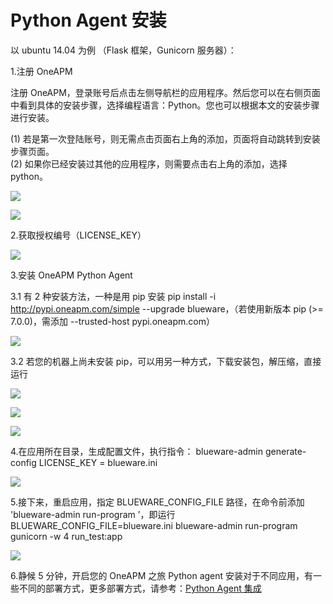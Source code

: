 # Python Agent 安装
以 ubuntu 14.04 为例 （Flask 框架，Gunicorn 服务器）：
 
1.注册 OneAPM

注册 OneAPM，登录账号后点击左侧导航栏的应用程序。然后您可以在右侧页面中看到具体的安装步骤，选择编程语言：Python。您也可以根据本文的安装步骤进行安装。

(1) 若是第一次登陆账号，则无需点击页面右上角的添加，页面将自动跳转到安装步骤页面。<br>
(2) 如果你已经安装过其他的应用程序，则需要点击右上角的添加，选择 python。

![](/images/py1.png)

![](/images/py2.png)

2.获取授权编号（LICENSE_KEY）

![](/images/py3.png)

3.安装 OneAPM Python Agent<br>

3.1 有 2 种安装方法，一种是用 pip 安装 pip install -i http://pypi.oneapm.com/simple --upgrade blueware，（若使用新版本 pip (>= 7.0.0)，需添加 --trusted-host pypi.oneapm.com）

![](/images/py4.png)

3.2 若您的机器上尚未安装 pip，可以用另一种方式，下载安装包，解压缩，直接运行

![](/images/py5.png)

![](/images/py6.png)

![](/images/py7.png)

4.在应用所在目录，生成配置文件，执行指令： blueware-admin generate-config LICENSE_KEY = blueware.ini 

![](/images/py8.png)

5.接下来，重启应用，指定 BLUEWARE\_CONFIG\_FILE 路径，在命令前添加 'blueware-admin  run-program ’，即运行 BLUEWARE\_CONFIG\_FILE=blueware.ini  blueware-admin run-program gunicorn  -w 4 run_test:app

![](/images/py9.png)

6.静候 5 分钟，开启您的 OneAPM 之旅
Python agent 安装对于不同应用，有一些不同的部署方式，更多部署方式，请参考：[Python Agent 集成][10]



  [10]: https://oneapm.kf5.com/posts/view/43714